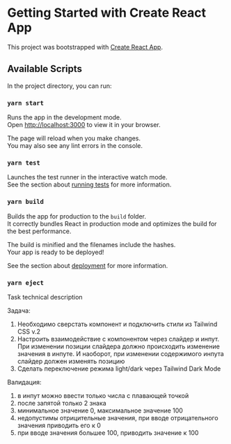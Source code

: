# Getting Started with Create React App

This project was bootstrapped with [Create React App](https://github.com/facebook/create-react-app).

## Available Scripts

In the project directory, you can run:

### `yarn start`

Runs the app in the development mode.\
Open [http://localhost:3000](http://localhost:3000) to view it in your browser.

The page will reload when you make changes.\
You may also see any lint errors in the console.

### `yarn test`

Launches the test runner in the interactive watch mode.\
See the section about [running tests](https://facebook.github.io/create-react-app/docs/running-tests) for more information.

### `yarn build`

Builds the app for production to the `build` folder.\
It correctly bundles React in production mode and optimizes the build for the best performance.

The build is minified and the filenames include the hashes.\
Your app is ready to be deployed!

See the section about [deployment](https://facebook.github.io/create-react-app/docs/deployment) for more information.

### `yarn eject`

Task technical description

Задача:

1. Необходимо сверстать компонент и подключить стили из Tailwind CSS v.2
2. Настроить взаимодействие с компонентом через слайдер и инпут. При изменении позиции слайдера должно происходить изменение значения в инпуте. И наоборот, при изменении содержимого инпута слайдер должен изменять позицию
3. Сделать переключение режима light/dark через Tailwind Dark Mode

Валидация:

1. в инпут можно ввести только числа с плавающей точкой
2. после запятой только 2 знака
3. минимальное значение 0, максимальное значение 100
4. недопустимы отрицительные значения, при вводе отрицательного значения приводить его к 0
5. при вводе значения большее 100, приводить значение к 100